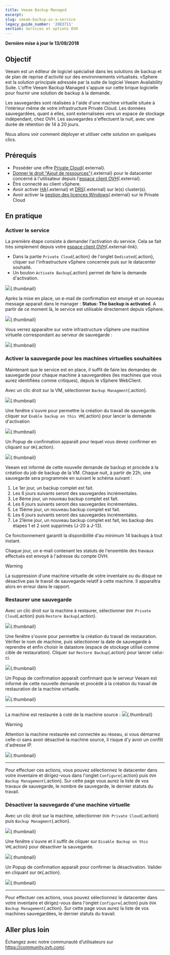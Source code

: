 ```yaml
---
title: Veeam Backup Managed
excerpt:
slug: veeam-backup-as-a-service
legacy_guide_number: '2883711'
section: Services et options OVH
---
```


**Dernière mise à jour le 13/08/2018**

## Objectif

Veeam est un éditeur de logiciel spécialisé dans les solutions de backup et de plan de reprise d'activité sur des environnements virtualisés. vSphere est la solution principale adressée par la suite de logiciel Veeam Availability Suite. L'offre Veeam Backup Managed s'appuie sur cette brique logicielle pour fournir une solution de backup à la demande.

Les sauvegardes sont réalisées à l'aide d'une machine virtuelle située à l’intérieur même de votre infrastructure Private Cloud. Les données sauvegardées, quant à elles, sont externalisées vers un espace de stockage indépendant, chez OVH. Les sauvegardes s'effectuent la nuit, avec une durée de rétention de 14 à 20 jours.

Nous allons voir comment déployer et utiliser cette solution en quelques clics.

## Prérequis

* Posséder une offre [Private Cloud](https://www.ovh.com/fr/private-cloud/){.external}.
* [Donner le droit "Ajout de ressources"](https://docs.ovh.com/fr/private-cloud/changer-les-droits-d-un-utilisateur/){.external} pour le datacenter concerné à l'utilisateur depuis l'[espace client OVH](https://www.ovh.com/auth/?action=gotomanager){.external}.
* Être connecté au client vSphere.
* Avoir activer [HA](https://docs.ovh.com/fr/private-cloud/vmware-ha-high-availability){.external} et [DRS](https://docs.ovh.com/fr/private-cloud/vmware-drs-distributed-ressource-scheduler-new){.external} sur le(s) cluster(s).
* Avoir activer la [gestion des licences Windows](https://docs.ovh.com/fr/private-cloud/facturation-private-cloud/#licences-windows){.external} sur le Private Cloud


## En pratique

### Activer le service

La première étape consiste à demander l'activation du service. Cela se fait très simplement depuis votre [espace client OVH](https://www.ovh.com/manager/web/login/){.external-link}.

- Dans la partie `Private Cloud`{.action} de l'onglet `Dedicated`{.action}, cliquer sur l'infrastructure vSphere concernée puis sur le datacenter souhaité.
- Un bouton `Activate Backup`{.action} permet de faire la demande d'activation.

![](images/BackupPCC_01.png){.thumbnail}

Après la mise en place, un e-mail de confirmation est envoyé et un nouveau message apparait dans le manager : **Status: The backup is activated**. A partir de ce moment là, le service est utilisable directement depuis vSphere.

![](images/BackupPCC_02.png){.thumbnail}

Vous verrez apparaître sur votre infrastructure vSphere une machine virtuelle correspondant au serveur de sauvegarde :

![](images/BackupServer.png){.thumbnail}

### Activer la sauvegarde pour les machines virtuelles souhaitées

Maintenant que le service est en place, il suffit de faire les demandes de sauvegarde pour chaque machine à sauvegardées (les machines que vous aurez identifiées comme critiques), depuis le vSphere WebClient.

Avec un clic droit sur la VM, sélectionner `Backup Managment`{.action}.

![](images/BackupVM_01.png){.thumbnail}

Une fenêtre s'ouvre pour permettre la création du travail de sauvegarde. cliquer sur `Enable backup on this VM`{.action} pour lancer la demande d'activation

![](images/BackupVM_02.png){.thumbnail}

Un Popup de confirmation apparaît pour lequel vous devez confirmer en cliquant sur `OK`{.action}.

![](images/BackupVM_03.png){.thumbnail}

Veeam est informé de cette nouvelle demande de backup et procède à la création du job de backup de la VM. Chaque nuit, à partir de 22h, une sauvegarde sera programmée en suivant le schéma suivant :

1.  Le 1er jour, un backup complet est fait.
2.  Les 6 jours suivants seront des sauvegardes incrémentales.
3.  Le 8ème jour, un nouveau backup complet est fait.
4.  Les 6 jours suivants seront des sauvegardes incrémentales.
5.  Le 15ème jour, un nouveau backup complet est fait.
6.  Les 6 jours suivants seront des sauvegardes incrémentales.
7.  Le 21ème jour, un nouveau backup complet est fait, les backup des étapes 1 et 2 sont supprimés (J-20 à J-13).

Ce fonctionnement garantit la disponibilité d'au minimum 14 backups à tout instant.

Chaque jour, un e-mail contenant les statuts de l'ensemble des travaux effectués est envoyé à l'adresse du compte OVH.

> [!warning]
>
> La suppression d'une machine virtuelle de votre inventaire ou du disque ne désactive pas le travail de sauvegarde relatif à cette machine. Il apparaîtra alors en erreur dans le rapport.
>

### Restaurer une sauvegarde

Avec un clic droit sur la machine à restaurer, sélectionner `OVH Private Cloud`{.action} puis `Restore Backup`{.action}.

![](images/RestoreBackup_01.png){.thumbnail}

Une fenêtre s'ouvre pour permettre la création du travail de restauration.
Vérifier le nom de machine, puis sélectionner la date de sauvegarde à reprendre et enfin choisir le datastore (espace de stockage utilisé comme cible de restauration). Cliquer sur `Restore Backup`{.action} pour lancer celui-ci.

![](images/RestoreBackup_02.png){.thumbnail}

Un Popup de confirmation apparaît confirmant que le serveur Veeam est informé de cette nouvelle demande et procédé à la création du travail de restauration de la machine virtuelle.

![](images/RestoreBackup_03.png){.thumbnail}

****

La machine est restaurée à coté de la machine source :
![](images/RestoreBackup_04.png){.thumbnail}

> [!warning]
>
> Attention la machine restaurée est connectée au réseau, si vous démarrez celle-ci sans avoir désactivé la machine source, il risque d'y avoir un conflit d'adresse IP.
>

![](images/RestoreBackup_05.png){.thumbnail}

****

Pour effectuer ces actions, vous pouvez sélectionnez le datacenter dans votre inventaire et dirigez-vous dans l'onglet `Configure`{.action} puis `OVH Backup Management`{.action}. Sur cette page vous aurez la liste de vos travaux de sauvegarde, le nombre de sauvegarde, le dernier statuts du travail.

### Désactiver la sauvegarde d'une machine virtuelle

Avec un clic droit sur la machine, sélectionner `OVH Private Cloud`{.action} puis `Backup Managment`{.action}.

![](images/DisableBackup_01.png){.thumbnail}

Une fenêtre s'ouvre et il suffit de cliquer sur `Disable Backup on this VM`{.action} pour désactiver la sauvegarde.

![](images/DisableBackup_02.png){.thumbnail}

Un Popup de confirmation apparaît pour confirmer la désactivation. Valider en cliquant sur `OK`{.action}.

![](images/DisableBackup_03.png){.thumbnail}

****

Pour effectuer ces actions, vous pouvez sélectionnez le datacenter dans votre inventaire et dirigez-vous dans l'onglet `Configure`{.action} puis `OVH Backup Management`{.action}. Sur cette page vous aurez la liste de vos machines sauvegardées, le dernier statuts du travail.

## Aller plus loin

Échangez avec notre communauté d’utilisateurs sur <https://community.ovh.com/>.

